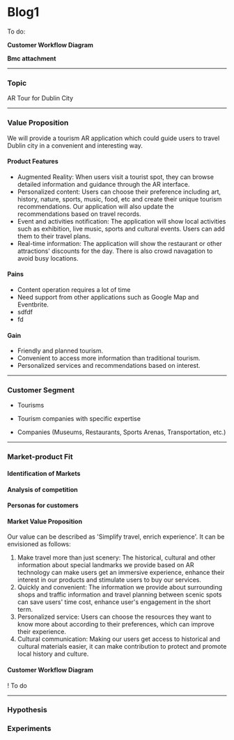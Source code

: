 # Blog1

To do:  

**Customer Workflow Diagram**

**Bmc attachment**



---

### Topic

AR Tour for Dublin City 



---

### Value Proposition

We will provide a tourism AR application which could guide users to travel Dublin city in a convenient and interesting way. 



#### **Product Features**

- Augmented Reality: When users visit a tourist spot, they can browse detailed information and guidance through the AR interface.
- Personalized content: Users can choose their preference including art, history, nature, sports, music, food, etc and create their unique tourism recommendations. Our application will also update the recommendations based on travel records.
- Event and activities notification: The application will show local activities such as exhibition, live music, sports and cultural events. Users can add them to their travel plans. 
- Real-time information: The application will show the restaurant or other attractions' discounts for the day. There is also crowd navagation to avoid busy locations.



#### Pains

- Content operation requires a lot of time
- Need support from other applications such as Google Map and Eventbrite.
- sdfdf
- fd



#### Gain

- Friendly and planned tourism.
- Convenient to access more information than traditional tourism. 
- Personalized services and recommendations based on interest. 



---

### Customer Segment

- Tourisms





- Tourism companies with specific expertise





- Companies (Museums, Restaurants, Sports Arenas, Transportation, etc.)







---

### Market-product Fit

#### Identification of Markets





#### Analysis of competition





#### Personas for customers





#### Market Value Proposition

Our value can be described as 'Simplify travel, enrich experience'. It can be envisioned as follows:

1. Make travel more than just scenery: The historical, cultural and other information about special landmarks we provide based on AR technology can make users get an immersive experience, enhance their interest in our products and stimulate users to buy our services.
2. Quickly and convenient: The information we provide about surrounding shops and traffic information and travel planning between scenic spots can save users' time cost,  enhance user's engagement in the short term.
3. Personalized service: Users can choose the resources they want to know more about according to their preferences, which can improve their experience.
4. Cultural communication: Making our users get access to historical and cultural materials easier, it can make contribution to protect and promote local history and culture. 



#### Customer Workflow Diagram

! To do 



---

### Hypothesis





### Experiments
